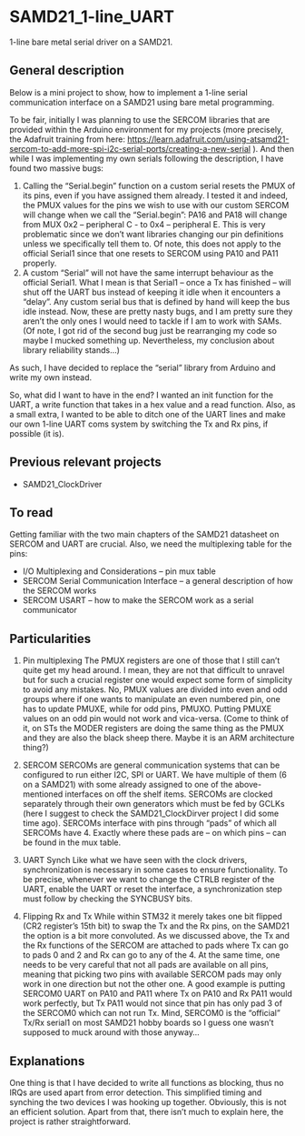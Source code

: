 # SAMD21_1-line_UART
1-line bare metal serial driver on a SAMD21.

## General description
Below is a mini project to show, how to implement a 1-line serial communication interface on a SAMD21 using bare metal programming.

To be fair, initially I was planning to use the SERCOM libraries that are provided within the Arduino environment for my projects (more precisely, the Adafruit training from here: https://learn.adafruit.com/using-atsamd21-sercom-to-add-more-spi-i2c-serial-ports/creating-a-new-serial ). And then while I was implementing my own serials following the description, I have found two massive bugs:

1) Calling the “Serial.begin” function on a custom serial resets the PMUX of its pins, even if you have assigned them already. I tested it and indeed, the PMUX values for the pins we wish to use with our custom SERCOM will change when we call the “Serial.begin”: PA16 and PA18 will change from MUX 0x2 – peripheral C - to 0x4 – peripheral E. This is very problematic since we don’t want libraries changing our pin definitions unless we specifically tell them to. Of note, this does not apply to the official Serial1 since that one resets to SERCOM using PA10 and PA11 properly.
2) A custom “Serial” will not have the same interrupt behaviour as the official Serial1. What I mean is that Serial1 – once a Tx has finished – will shut off the UART bus instead of keeping it idle when it encounters a “delay”. Any custom serial bus that is defined by hand will keep the bus idle instead.
Now, these are pretty nasty bugs, and I am pretty sure they aren’t the only ones I would need to tackle if I am to work with SAMs. (Of note, I got rid of the second bug just be rearranging my code so maybe I mucked something up. Nevertheless, my conclusion about library reliability stands…)

As such, I have decided to replace the “serial” library from Arduino and write my own instead.

So, what did I want to have in the end? I wanted an init function for the UART, a write function that takes in a hex value and a read function. Also, as a small extra, I wanted to be able to ditch one of the UART lines and make our own 1-line UART coms system by switching the Tx and Rx pins, if possible (it is).

## Previous relevant projects
- SAMD21_ClockDriver

## To read
Getting familiar with the two main chapters of the SAMD21 datasheet on SERCOM and UART are crucial. Also, we need the multiplexing table for the pins:
- I/O Multiplexing and Considerations – pin mux table
- SERCOM Serial Communication Interface – a general description of how the SERCOM works
- SERCOM USART – how to make the SERCOM work as a serial communicator

## Particularities
1) Pin multiplexing
The PMUX registers are one of those that I still can’t quite get my head around. I mean, they are not that difficult to unravel but for such a crucial register one would expect some form of simplicity to avoid any mistakes. No, PMUX values are divided into even and odd groups where if one wants to manipulate an even numbered pin, one has to update PMUXE, while for odd pins, PMUXO. Putting PMUXE values on an odd pin would not work and vica-versa. (Come to think of it, on STs the MODER registers are doing the same thing as the PMUX and they are also the black sheep there. Maybe it is an ARM architecture thing?) 

2) SERCOM
SERCOMs are general communication systems that can be configured to run either I2C, SPI or UART. We have multiple of them (6 on a SAMD21) with some already assigned to one of the above-mentioned interfaces on off the shelf items. SERCOMs are clocked separately through their own generators which must be fed by GCLKs (here I suggest to check the SAMD21_ClockDirver project I did some time ago). SERCOMs interface with pins through “pads” of which all SERCOMs have 4. Exactly where these pads are – on which pins – can be found in the mux table.

3) UART Synch
Like what we have seen with the clock drivers, synchronization is necessary in some cases to ensure functionality. To be precise, whenever we want to change the CTRLB register of the UART, enable the UART or reset the interface, a synchronization step must follow by checking the SYNCBUSY bits.

4) Flipping Rx and Tx
While within STM32 it merely takes one bit flipped (CR2 register’s 15th bit) to swap the Tx and the Rx pins, on the SAMD21 the option is a bit more convoluted. As we discussed above, the Tx and the Rx functions of the SERCOM are attached to pads where Tx can go to pads 0 and 2 and Rx can go to any of the 4. At the same time, one needs to be very careful that not all pads are available on all pins, meaning that picking two pins with available SERCOM pads may only work in one direction but not the other one. A good example is putting SERCOM0 UART on PA10 and PA11 where Tx on PA10 and Rx PA11 would work perfectly, but Tx PA11 would not since that pin has only pad 3 of the SERCOM0 which can not run Tx. Mind, SERCOM0 is the “official” Tx/Rx serial1 on most SAMD21 hobby boards so I guess one wasn’t supposed to muck around with those anyway…

## Explanations
One thing is that I have decided to write all functions as blocking, thus no IRQs are used apart from error detection. This simplified timing and synching the two devices I was hooking up together. Obviously, this is not an efficient solution.
Apart from that, there isn’t much to explain here, the project is rather straightforward.


